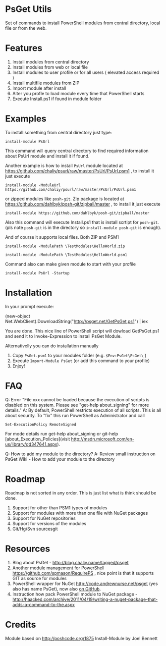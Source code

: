 PsGet Utils
=============

Set of commands to install PowerShell modules from contral directory, local file or from the web.

Features
========

1. Install modules from central directory
2. Install modules from web or local file
3. Install modules to user profile or for all users ( elevated access required )
4. Install multifile modules from ZIP
5. Import module after install
6. Alter you profle to load module every time that PowerShell starts
7. Execute Install.ps1 if found in module folder

Examples
========
To install something from central directory just type:

    install-module PsUrl
    
This command will query central directory to find required information about PsUrl module and install it if found.

Another example is how to install `PsUrl` module located at https://github.com/chaliy/psurl/raw/master/PsUrl/PsUrl.psm1 , to install it just execute

    install-module -ModuleUrl https://github.com/chaliy/psurl/raw/master/PsUrl/PsUrl.psm1
    
or zipped modules like `posh-git`. Zip package is located at https://github.com/dahlbyk/posh-git/zipball/master , to install it just execute

    install-module https://github.com/dahlbyk/posh-git/zipball/master
    
Also this command will execute Install.ps1 that is install scrtipt for `posh-git`. (pls note `posh-git` is in the directory so `install-module posh-git` is enough).

And of course it supports local files. Both ZIP and PSM1
    
    install-module -ModulePath \TestModules\HelloWorld.zip

    install-module -ModulePath \TestModules\HelloWorld.psm1
    
Command also can make given module to start with your profile

    install-module PsUrl -Startup   

Installation
============

In your prompt execute:

(new-object Net.WebClient).DownloadString("http://psget.net/GetPsGet.ps1") | iex

You are done. This nice line of PowerShell script will dowload GetPsGet.ps1 and send it to Invoke-Expression to install PsGet Module.

Alternativelly you can do installation manually

1. Copy `PsGet.psm1` to your modules folder (e.g. `$Env:PsGet\PsGet\` )
2. Execute `Import-Module PsGet` (or add this command to your profile)
3. Enjoy!

FAQ
===

Q: Error "File xxx cannot be loaded because the execution of scripts is disabled on this system. Please see "get-help about_signing" for more details."
A: By default, PowerShell restricts execution of all scripts. This is all about security. To "fix" this run PowerShell as Administrator and call 
    
    Set-ExecutionPolicy RemoteSigned
    
For mode details run get-help about_signing or git-help [about_Execution_Policies](visit http://msdn.microsoft.com/en-us/library/dd347641.aspx).

Q: How to add my module to the directory?
A: Review small instruction on PsGet Wiki - How to add your module to the directory


Roadmap
=======

Roadmap is not sorted in any order. This is just list what is think should be done.

1. Support for other than PSM1 types of modules
2. Support for modules with more than one file with NuGet packages
3. Support for NuGet repositories
4. Support for versions of the modules
5. Git/Hg/Svn sourcesgit

Resources
=========

1. Blog about PsGet - http://blog.chaliy.name/tagged/psget
2. Another module management for PowerShell https://github.com/spmason/RequirePS , nice point is that it supports GIT as source for modules
3. PowerShell wrapper for NuGet http://code.andrewnurse.net/psget (yes also has name PsGet), now also [on GitHub](https://github.com/anurse/PS-Get).
4. Instruction how pack PowerShell module to NuGet package - http://haacked.com/archive/2011/04/19/writing-a-nuget-package-that-adds-a-command-to-the.aspx

Credits
=======

Module based on http://poshcode.org/1875 Install-Module by Joel Bennett  